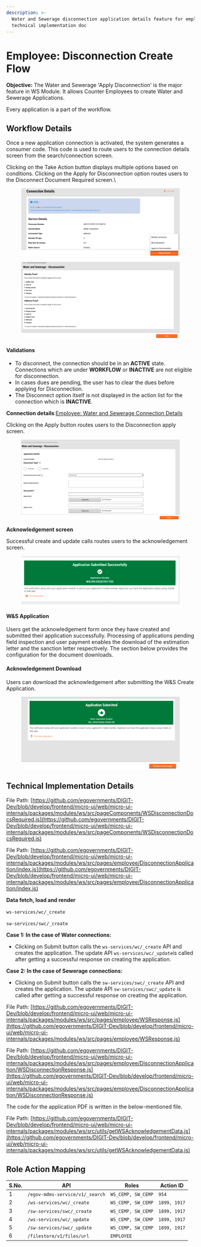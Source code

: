```yaml
---
description: >-
  Water and Sewerage disconnection application details feature for employees -
  technical implementation doc
---
```


# Employee: Disconnection Create Flow

**Objective:** The Water and Sewerage 'Apply Disconnection' is the major feature in WS Module. It allows Counter Employees to create Water and Sewerage Applications.

Every application is a part of the workflow.

## **Workflow Details** <a href="#validations" id="validations"></a>

Once a new application connection is activated, the system generates a consumer code. This code is used to route users to the connection details screen from the search/connection screen.

Clicking on the Take Action button displays multiple options based on conditions. Clicking on the Apply for Disconnection option routes users to the Disconnect Document Required screen.\


<figure><img src="../../../../../.gitbook/assets/image (110).png" alt=""><figcaption></figcaption></figure>

<figure><img src="../../../../../.gitbook/assets/image (84).png" alt=""><figcaption></figcaption></figure>

#### **Validations** <a href="#validations" id="validations"></a>

* To disconnect, the connection should be in an **ACTIVE** state. Connections which are under **WORKFLOW** or **INACTIVE** are not eligible for disconnection.
* In cases dues are pending, the user has to clear the dues before applying for Disconnection.
* The Disconnect option itself is not displayed in the action list for the connection which is **INACTIVE**.

**Connection details**:[Employee: Water and Sewerage Connection Details](employee-connection-details.md)

Clicking on the Apply button routes users to the Disconnection apply screen.

<figure><img src="../../../../../.gitbook/assets/image (283).png" alt=""><figcaption></figcaption></figure>

**Acknowledgement screen**

Successful create and update calls routes users to the acknowledgement screen.

<figure><img src="../../../../../.gitbook/assets/image (296).png" alt=""><figcaption></figcaption></figure>

#### W\&S Application <a href="#w-and-s-application" id="w-and-s-application"></a>

Users get the acknowledgement form once they have created and submitted their application successfully. Processing of applications pending field inspection and user payment enables the download of the estimation letter and the sanction letter respectively. The section below provides the configuration for the document downloads.&#x20;

#### Acknowledgement Download

Users can download the acknowledgement after submitting the W\&S Create Application.

<figure><img src="../../../../../.gitbook/assets/image (285).png" alt=""><figcaption></figcaption></figure>

## Technical Implementation Details

File Path: [https://github.com/egovernments/DIGIT-Dev/blob/develop/frontend/micro-ui/web/micro-ui-internals/packages/modules/ws/src/pageComponents/WSDisconnectionDocsRequired.js](https://github.com/egovernments/DIGIT-Dev/blob/develop/frontend/micro-ui/web/micro-ui-internals/packages/modules/ws/src/pageComponents/WSDisconnectionDocsRequired.js)

File Path: [https://github.com/egovernments/DIGIT-Dev/blob/develop/frontend/micro-ui/web/micro-ui-internals/packages/modules/ws/src/pages/employee/DisconnectionApplication/index.js](https://github.com/egovernments/DIGIT-Dev/blob/develop/frontend/micro-ui/web/micro-ui-internals/packages/modules/ws/src/pages/employee/DisconnectionApplication/index.js)

&#x20;**Data fetch, load and render**

`ws-services/wc/_create`

`sw-services/swc/_create`

**Case 1: In the case of Water connections:**

* Clicking on Submit button calls the  `ws-services/wc/_create` API and creates the application. The update API `ws-services/wc/_update`is called after getting a successful response on creating the application.

**Case 2: In the case of Sewerage connections:**

* Clicking on Submit button calls the `sw-services/swc/_create` API and creates the application. The update API `sw-services/swc/_update` is called after getting a successful response on creating the application.

File Path: [https://github.com/egovernments/DIGIT-Dev/blob/develop/frontend/micro-ui/web/micro-ui-internals/packages/modules/ws/src/pages/employee/WSResponse.js](https://github.com/egovernments/DIGIT-Dev/blob/develop/frontend/micro-ui/web/micro-ui-internals/packages/modules/ws/src/pages/employee/WSResponse.js)

File Path: [https://github.com/egovernments/DIGIT-Dev/blob/develop/frontend/micro-ui/web/micro-ui-internals/packages/modules/ws/src/pages/employee/DisconnectionApplication/WSDisconnectionResponse.js](https://github.com/egovernments/DIGIT-Dev/blob/develop/frontend/micro-ui/web/micro-ui-internals/packages/modules/ws/src/pages/employee/DisconnectionApplication/WSDisconnectionResponse.js)

The code for the application PDF is written in the below-mentioned file.

File Path: [https://github.com/egovernments/DIGIT-Dev/blob/develop/frontend/micro-ui/web/micro-ui-internals/packages/modules/ws/src/utils/getWSAcknowledgementData.js](https://github.com/egovernments/DIGIT-Dev/blob/develop/frontend/micro-ui/web/micro-ui-internals/packages/modules/ws/src/utils/getWSAcknowledgementData.js)

## **Role Action Mapping**

| S.No. | API                             | Roles              | Action ID    |
| ----- | ------------------------------- | ------------------ | ------------ |
| 1     | `/egov-mdms-service/v1/_search` | `WS_CEMP, SW_CEMP` | `954`        |
| 2     | `/ws-services/wc/_create`       | `WS_CEMP, SW_CEMP` | `1899, 1917` |
| 3     | `/sw-services/swc/_create`      | `WS_CEMP, SW_CEMP` | `1899, 1917` |
| 4     | `/ws-services/wc/_update`       | `WS_CEMP, SW_CEMP` | `1899, 1917` |
| 5     | `/sw-services/swc/_update`      | `WS_CEMP, SW_CEMP` | `1899, 1917` |
| 6     | `/filestore/v1/files/url`       | `EMPLOYEE`         |              |

